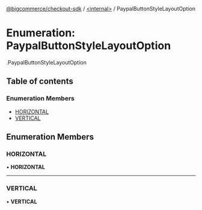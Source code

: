 [@bigcommerce/checkout-sdk](../README.md) / [<internal\>](../modules/internal_.md) / PaypalButtonStyleLayoutOption

# Enumeration: PaypalButtonStyleLayoutOption

[<internal>](../modules/internal_.md).PaypalButtonStyleLayoutOption

## Table of contents

### Enumeration Members

- [HORIZONTAL](internal_.PaypalButtonStyleLayoutOption.md#horizontal)
- [VERTICAL](internal_.PaypalButtonStyleLayoutOption.md#vertical)

## Enumeration Members

### HORIZONTAL

• **HORIZONTAL**

___

### VERTICAL

• **VERTICAL**
